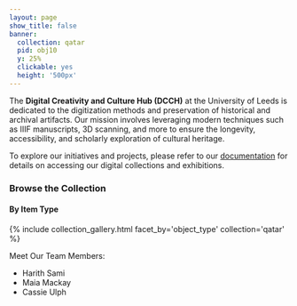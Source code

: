 ```yaml
---
layout: page
show_title: false
banner:
  collection: qatar
  pid: obj10
  y: 25%
  clickable: yes
  height: '500px'
---
```


The **Digital Creativity and Culture Hub (DCCH)** at the University of Leeds is dedicated to the digitization methods and preservation of historical and archival artifacts. Our mission involves leveraging modern techniques such as IIIF manuscripts, 3D scanning, and more to ensure the longevity, accessibility, and scholarly exploration of cultural heritage.

To explore our initiatives and projects, please refer to our [documentation](#) for details on accessing our digital collections and exhibitions.

### Browse the Collection

#### By Item Type
{% include collection_gallery.html facet_by='object_type' collection='qatar' %}


Meet Our Team Members:
- Harith Sami
- Maia Mackay
- Cassie Ulph
